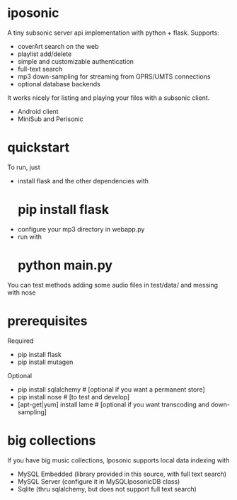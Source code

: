 iposonic
========

A tiny subsonic server api implementation with python + flask.
Supports:
 * coverArt search on the web
 * playlist add/delete
 * simple and customizable authentication
 * full-text search
 * mp3 down-sampling for streaming from GPRS/UMTS connections
 * optional database backends 
  
It works nicely for listing and playing your files with a subsonic client.
 * Android client
 * MiniSub and Perisonic

quickstart
==========
To run, just 
 * install flask and the other dependencies with
	# pip install flask
 * configure your mp3 directory in webapp.py
 * run with
	# python main.py


You can test methods adding some audio files in test/data/ and messing with nose


prerequisites
============
Required
 * pip install flask
 * pip install mutagen

Optional
 * pip install sqlalchemy 	# [optional if you want a permanent store]
 * pip install nose 		# [to test and develop]
 * [apt-get|yum] install lame   # [optional if you want transcoding and down-sampling]

big collections
===============

If you have big music collections, Iposonic supports local data indexing with
 * MySQL Embedded 	(library provided in this source, with full text search)
 * MySQL Server 	(configure it in MySQLIposonicDB class)
 * Sqlite		(thru sqlalchemy, but does not support full text search)
